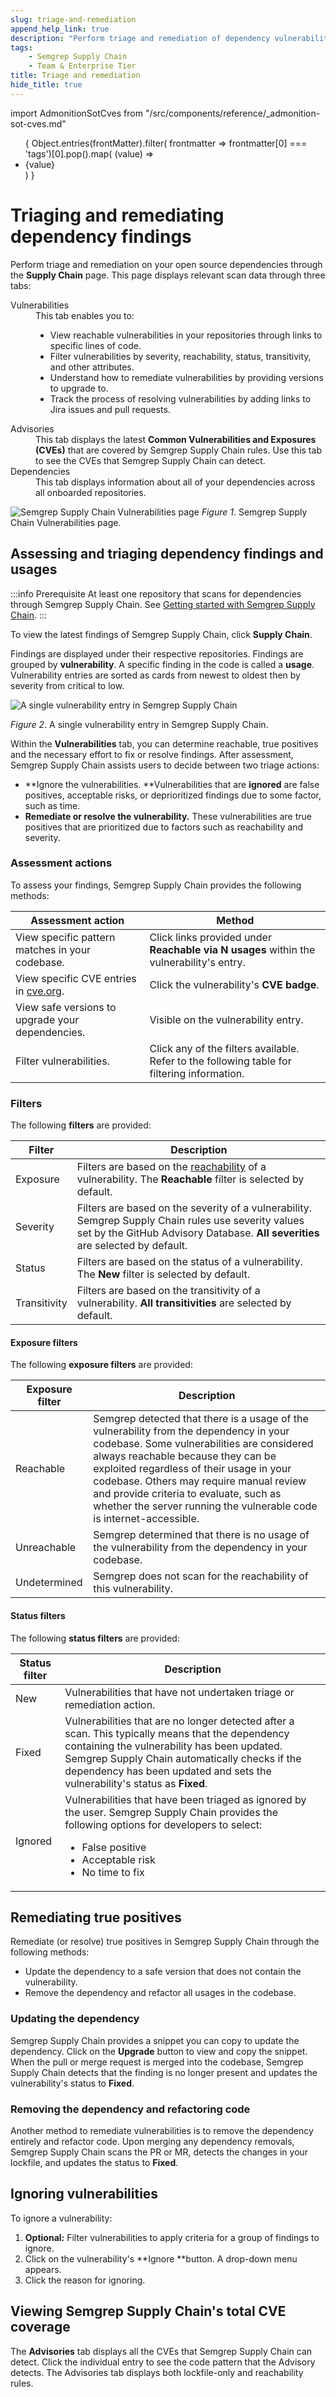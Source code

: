 ```yaml
---
slug: triage-and-remediation
append_help_link: true
description: "Perform triage and remediation of dependency vulnerabilities through Semgrep Supply Chain."
tags:
    - Semgrep Supply Chain
    - Team & Enterprise Tier
title: Triage and remediation
hide_title: true
---
```



import AdmonitionSotCves from "/src/components/reference/_admonition-sot-cves.md"

<ul id="tag__badge-list">
{
Object.entries(frontMatter).filter(
    frontmatter => frontmatter[0] === 'tags')[0].pop().map(
    (value) => <li class='tag__badge-item'>{value}</li> )
}
</ul>

# Triaging and remediating dependency findings

Perform triage and remediation on your open source dependencies through the **Supply Chain** page. This page displays relevant scan data through three tabs:

<dl>
  <dt>Vulnerabilities</dt>
  <dd>
    This tab enables you to:
    <ul>
      <li>View reachable vulnerabilities in your repositories through links to specific lines of code.</li>
      <li>Filter vulnerabilities by severity, reachability, status, transitivity, and other attributes.</li>
      <li>Understand how to remediate vulnerabilities by providing versions to upgrade to.</li>
      <li>Track the process of resolving vulnerabilities by adding links to Jira issues and pull requests.</li>
    </ul>
  </dd>
  <dt>Advisories</dt>
  <dd>This tab displays the latest <strong>Common Vulnerabilities and Exposures (CVEs)</strong> that are covered by Semgrep Supply Chain rules. Use this tab to see the CVEs that Semgrep Supply Chain can detect.</dd>
  <dt>Dependencies</dt>
  <dd>This tab displays information about all of your dependencies across all onboarded repositories.</dd>
</dl>

![Semgrep Supply Chain Vulnerabilities page](/img/sc-vulnerabilities.png)
_Figure 1_. Semgrep Supply Chain Vulnerabilities page.

## Assessing and triaging dependency findings and usages

:::info Prerequisite
At least one repository that scans for dependencies through Semgrep Supply Chain. See [Getting started with Semgrep Supply Chain](/semgrep-supply-chain/getting-started).
:::

To view the latest findings of Semgrep Supply Chain, click **Supply Chain**.

Findings are displayed under their respective repositories. Findings are grouped by **vulnerability**. A specific finding in the code is called a **usage**. Vulnerability entries are sorted as cards from newest to oldest then by severity from critical to low.

<div class="bordered">

![A single vulnerability entry in Semgrep Supply Chain](/img/sc-ignore-reasons.png)

</div>

_Figure 2_. A single vulnerability entry in Semgrep Supply Chain.

Within the **Vulnerabilities** tab, you can determine reachable, true positives and the necessary effort to fix or resolve findings. After assessment, Semgrep Supply Chain assists users to decide between two triage actions:

* **Ignore the vulnerabilities. **Vulnerabilities that are **ignored** are false positives, acceptable risks, or deprioritized findings due to some factor, such as time.
* **Remediate or resolve the vulnerability.** These vulnerabilities are true positives that are prioritized due to factors such as reachability and severity.


### Assessment actions

To assess your findings, Semgrep Supply Chain provides the following methods:

<table>
  <thead><tr>
   <th>Assessment action</th>
   <th>Method</th>
  </tr></thead>
  <tbody>
    <tr>
    <td>View specific pattern matches in your codebase.</td>
    <td>Click links provided under <strong>Reachable via N usages</strong> within the vulnerability's entry.</td>
    </tr>
    <tr>
    <td>View specific CVE entries in <a href="https://www.cve.org/">cve.org</a>.</td>
    <td>Click the vulnerability's <strong>CVE badge</strong>.</td>
    </tr>
    <tr>
    <td>View safe versions to upgrade your dependencies.</td>
    <td>Visible on the vulnerability entry.</td>
    </tr>
    <tr>
    <td>Filter vulnerabilities.</td>
    <td>Click any of the filters available. Refer to the following table for filtering information.</td>
    </tr>
  </tbody>
</table>

### Filters

The following **filters** are provided:

<table>
  <thead><tr>
   <th>Filter</th>
   <th>Description</th>
  </tr></thead>
  <tbody>
    <tr>
      <td>Exposure</td>
      <td>Filters are based on the <a href="/docs/semgrep-supply-chain/glossary">reachability</a> of a vulnerability. The <strong>Reachable</strong> filter is selected by default.</td>
    </tr>
    <tr>
      <td>Severity</td>
      <td>Filters are based on the severity of a vulnerability. Semgrep Supply Chain rules use severity values set by the GitHub Advisory Database. <strong>All severities</strong> are selected by default.</td>
    </tr>
    <tr>
      <td>Status</td>
      <td>Filters are based on the status of a vulnerability. The <strong>New</strong> filter is selected by default.</td>
    </tr>
    <tr>
      <td>Transitivity</td>
      <td>Filters are based on the transitivity of a vulnerability. <strong>All transitivities</strong> are selected by default.</td>
    </tr>
  </tbody>
</table>

#### Exposure filters

The following **exposure filters** are provided:


<table>
  <thead>
    <tr>
      <th>Exposure filter</th>
      <th>Description</th>
    </tr>
  </thead>
  <tbody>
    <tr>
      <td>Reachable</td>
      <td>Semgrep detected that there is a usage of the vulnerability from the dependency in your codebase. Some vulnerabilities are considered always reachable because they can be exploited regardless of their usage in your codebase. Others may require manual review and provide criteria to evaluate, such as whether the server running the vulnerable code is internet-accessible.</td>
    </tr>
    <tr>
      <td>Unreachable</td>
      <td>Semgrep determined that there is no usage of the vulnerability from the dependency in your codebase.</td>
    </tr>
    <tr>
      <td>Undetermined</td>
      <td>Semgrep does not scan for the reachability of this vulnerability.</td>
    </tr>
  </tbody>
</table>

#### Status filters

The following **status filters** are provided:

<table>
  <thead>
    <tr>
      <th>Status filter</th>
      <th>Description</th>
    </tr>
  </thead>
  <tbody>
    <tr>
      <td>New</td>
      <td>Vulnerabilities that have not undertaken triage or remediation action.</td>
    </tr>
    <tr>
    <td>Fixed</td>
    <td>Vulnerabilities that are no longer detected after a scan. This typically means that the dependency containing the vulnerability has been updated. Semgrep Supply Chain automatically checks if the dependency has been updated and sets the vulnerability's status as <strong>Fixed</strong>.</td>
    </tr>
    <tr>
      <td>Ignored</td>
      <td>
        Vulnerabilities that have been triaged as ignored by the user. Semgrep Supply Chain provides the following options for developers to select:
        <ul>
          <li>False positive</li>
          <li>Acceptable risk</li>
          <li>No time to fix</li>
        </ul>
      </td>
    </tr>
  </tbody>
</table>


## Remediating true positives

Remediate (or resolve) true positives in Semgrep Supply Chain through the following methods:

* Update the dependency to a safe version that does not contain the vulnerability.
* Remove the dependency and refactor all usages in the codebase.

### Updating the dependency

Semgrep Supply Chain provides a snippet you can copy to update the dependency. Click on the **Upgrade** button to view and copy the snippet. When the pull or merge request is merged into the codebase, Semgrep Supply Chain detects that the finding is no longer present and updates the vulnerability's status to **Fixed**.

### Removing the dependency and refactoring code

Another method to remediate vulnerabilities is to remove the dependency entirely and refactor code. Upon merging any dependency removals, Semgrep Supply Chain scans the PR or MR, detects the changes in your lockfile, and updates the status to **Fixed**.

## Ignoring vulnerabilities

To ignore a vulnerability:

1. **Optional:** Filter vulnerabilities to apply criteria for a group of findings to ignore.
2. Click on the vulnerability's **Ignore **button. A drop-down menu appears.
3. Click the reason for ignoring.

## Viewing Semgrep Supply Chain's total CVE coverage

The **Advisories** tab displays all the CVEs that Semgrep Supply Chain can detect. Click the individual entry to see the code pattern that the Advisory detects. The Advisories tab displays both lockfile-only and reachability rules.

<AdmonitionSotCves />
